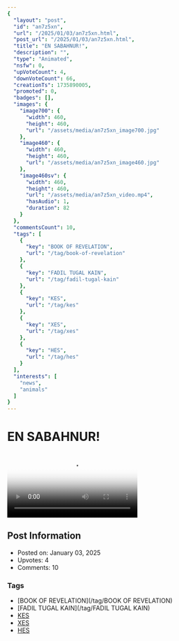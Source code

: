 ```yaml
---
{
  "layout": "post",
  "id": "an7z5xn",
  "url": "/2025/01/03/an7z5xn.html",
  "post_url": "/2025/01/03/an7z5xn.html",
  "title": "EN SABAHNUR!",
  "description": "",
  "type": "Animated",
  "nsfw": 0,
  "upVoteCount": 4,
  "downVoteCount": 66,
  "creationTs": 1735890005,
  "promoted": 0,
  "badges": [],
  "images": {
    "image700": {
      "width": 460,
      "height": 460,
      "url": "/assets/media/an7z5xn_image700.jpg"
    },
    "image460": {
      "width": 460,
      "height": 460,
      "url": "/assets/media/an7z5xn_image460.jpg"
    },
    "image460sv": {
      "width": 460,
      "height": 460,
      "url": "/assets/media/an7z5xn_video.mp4",
      "hasAudio": 1,
      "duration": 82
    }
  },
  "commentsCount": 10,
  "tags": [
    {
      "key": "BOOK OF REVELATION",
      "url": "/tag/book-of-revelation"
    },
    {
      "key": "FADIL TUGAL KAIN",
      "url": "/tag/fadil-tugal-kain"
    },
    {
      "key": "KES",
      "url": "/tag/kes"
    },
    {
      "key": "XES",
      "url": "/tag/xes"
    },
    {
      "key": "HES",
      "url": "/tag/hes"
    }
  ],
  "interests": [
    "news",
    "animals"
  ]
}
---
```


# EN SABAHNUR!

<video controls playsinline loop poster="/assets/media/an7z5xn_image460.jpg">
  <source src="/assets/media/an7z5xn_video.mp4" type="video/mp4">
  Your browser does not support the video tag.
</video>

## Post Information

- Posted on: January 03, 2025
- Upvotes: 4
- Comments: 10

### Tags

- [BOOK OF REVELATION](/tag/BOOK OF REVELATION)
- [FADIL TUGAL KAIN](/tag/FADIL TUGAL KAIN)
- [KES](/tag/KES)
- [XES](/tag/XES)
- [HES](/tag/HES)
